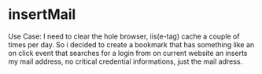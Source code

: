 # insertMail

Use Case: 
I need to clear the hole browser, iis(e-tag) cache a couple of times per day. So i decided to create a bookmark that has something like an on click event that searches for a login from on current website an inserts my mail address, no critical credential informations, just the mail adress. 


